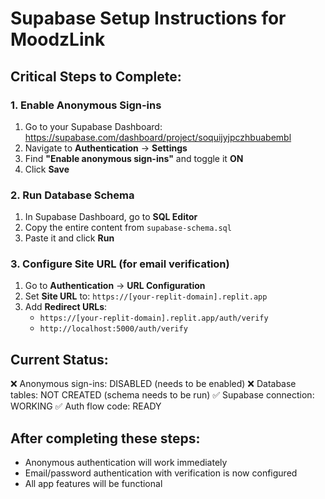 # Supabase Setup Instructions for MoodzLink

## Critical Steps to Complete:

### 1. Enable Anonymous Sign-ins
1. Go to your Supabase Dashboard: https://supabase.com/dashboard/project/soquijyjpczhbuabembl
2. Navigate to **Authentication** → **Settings**
3. Find **"Enable anonymous sign-ins"** and toggle it **ON**
4. Click **Save**

### 2. Run Database Schema
1. In Supabase Dashboard, go to **SQL Editor**
2. Copy the entire content from `supabase-schema.sql`
3. Paste it and click **Run**

### 3. Configure Site URL (for email verification)
1. Go to **Authentication** → **URL Configuration**
2. Set **Site URL** to: `https://[your-replit-domain].replit.app`
3. Add **Redirect URLs**:
   - `https://[your-replit-domain].replit.app/auth/verify`
   - `http://localhost:5000/auth/verify`

## Current Status:
❌ Anonymous sign-ins: DISABLED (needs to be enabled)
❌ Database tables: NOT CREATED (schema needs to be run)
✅ Supabase connection: WORKING
✅ Auth flow code: READY

## After completing these steps:
- Anonymous authentication will work immediately
- Email/password authentication with verification is now configured
- All app features will be functional